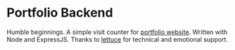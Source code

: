 # Portfolio Backend

Humble beginnings. A simple visit counter for [portfolio website](https://github.com/avidrucker/portfolio-website/). Written with Node and ExpressJS. Thanks to [lettuce](https://github.com/lettucegoblin/) for technical and emotional support.
